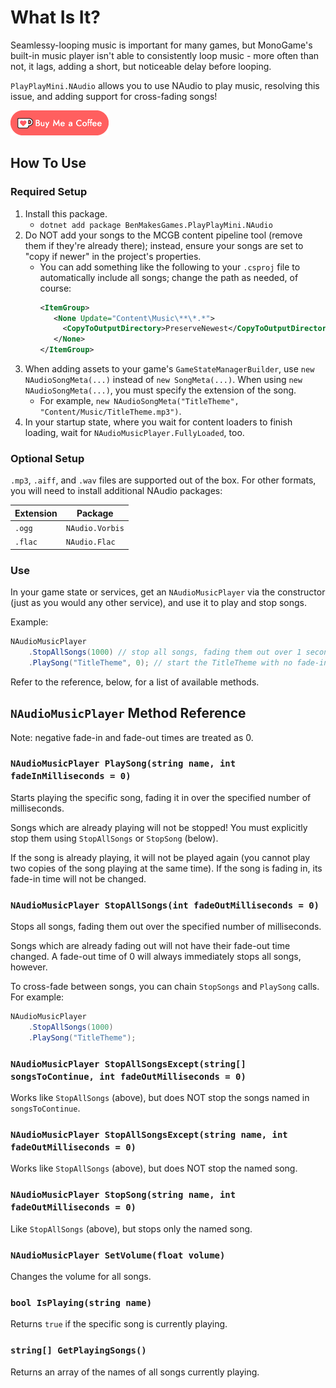 # What Is It?

Seamlessy-looping music is important for many games, but MonoGame's built-in music player isn't able to consistently loop music - more often than not, it lags, adding a short, but noticeable delay before looping.

`PlayPlayMini.NAudio` allows you to use NAudio to play music, resolving this issue, and adding support for cross-fading songs!

[![Buy Me a Coffee at ko-fi.com](https://raw.githubusercontent.com/BenMakesGames/AssetsForNuGet/main/buymeacoffee.png)](https://ko-fi.com/A0A12KQ16)

## How To Use

### Required Setup

1. Install this package.
   * `dotnet add package BenMakesGames.PlayPlayMini.NAudio`
2. Do NOT add your songs to the MCGB content pipeline tool (remove them if they're already there); instead, ensure your songs are set to "copy if newer" in the project's properties.
   * You can add something like the following to your `.csproj` file to automatically include all songs; change the path as needed, of course:
     ```xml
     <ItemGroup>
        <None Update="Content\Music\**\*.*">
          <CopyToOutputDirectory>PreserveNewest</CopyToOutputDirectory>
        </None>
     </ItemGroup>
     ``` 
3. When adding assets to your game's `GameStateManagerBuilder`, use `new NAudioSongMeta(...)` instead of `new SongMeta(...)`. When using `new NAudioSongMeta(...)`, you must specify the extension of the song.
   * For example, `new NAudioSongMeta("TitleTheme", "Content/Music/TitleTheme.mp3")`.
4. In your startup state, where you wait for content loaders to finish loading, wait for `NAudioMusicPlayer.FullyLoaded`, too. 

### Optional Setup

`.mp3`, `.aiff`, and `.wav` files are supported out of the box. For other formats, you will need to install additional NAudio packages:

| Extension | Package |
| --------- | ------- |
| `.ogg`    | `NAudio.Vorbis` |
| `.flac`   | `NAudio.Flac` |
 
### Use

In your game state or services, get an `NAudioMusicPlayer` via the constructor (just as you would any other service), and use it to play and stop songs.

Example:

```c#
NAudioMusicPlayer
    .StopAllSongs(1000) // stop all songs, fading them out over 1 second
    .PlaySong("TitleTheme", 0); // start the TitleTheme with no fade-in time
```

Refer to the reference, below, for a list of available methods.

## `NAudioMusicPlayer` Method Reference

Note: negative fade-in and fade-out times are treated as 0.

### `NAudioMusicPlayer PlaySong(string name, int fadeInMilliseconds = 0)`

Starts playing the specific song, fading it in over the specified number of milliseconds.

Songs which are already playing will not be stopped! You must explicitly stop them using `StopAllSongs` or `StopSong` (below).

If the song is already playing, it will not be played again (you cannot play two copies of the song playing at the same time). If the song is fading in, its fade-in time will not be changed.  

### `NAudioMusicPlayer StopAllSongs(int fadeOutMilliseconds = 0)`

Stops all songs, fading them out over the specified number of milliseconds.

Songs which are already fading out will not have their fade-out time changed. A fade-out time of 0 will always immediately stops all songs, however.

To cross-fade between songs, you can chain `StopSongs` and `PlaySong` calls. For example:

```c#
NAudioMusicPlayer
    .StopAllSongs(1000)
    .PlaySong("TitleTheme");
```

### `NAudioMusicPlayer StopAllSongsExcept(string[] songsToContinue, int fadeOutMilliseconds = 0)`

Works like `StopAllSongs` (above), but does NOT stop the songs named in `songsToContinue`.

### `NAudioMusicPlayer StopAllSongsExcept(string name, int fadeOutMilliseconds = 0)`

Works like `StopAllSongs` (above), but does NOT stop the named song.

### `NAudioMusicPlayer StopSong(string name, int fadeOutMilliseconds = 0)`

Like `StopAllSongs` (above), but stops only the named song.

### `NAudioMusicPlayer SetVolume(float volume)`

Changes the volume for all songs.

### `bool IsPlaying(string name)`

Returns `true` if the specific song is currently playing.

### `string[] GetPlayingSongs()`

Returns an array of the names of all songs currently playing.
